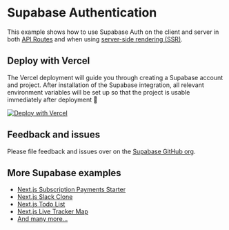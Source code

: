 # Supabase Authentication

This example shows how to use Supabase Auth on the client and server in both [API Routes](https://nextjs.org/docs/api-routes/introduction) and when using [server-side rendering (SSR)](https://nextjs.org/docs/basic-features/pages#server-side-rendering).

## Deploy with Vercel

The Vercel deployment will guide you through creating a Supabase account and project. After installation of the Supabase integration, all relevant environment variables will be set up so that the project is usable immediately after deployment 🚀

[![Deploy with Vercel](https://vercel.com/button)](https://vercel.com/new/git/external?repository-url=https://github.com/vercel/next.js/tree/canary/examples/with-supabase-auth-realtime-db&project-name=nextjs-with-supabase-auth&repository-name=nextjs-with-supabase-auth&integration-ids=oac_jUduyjQgOyzev1fjrW83NYOv)

## Feedback and issues

Please file feedback and issues over on the [Supabase GitHub org](https://github.com/supabase/supabase/issues/new/choose).

## More Supabase examples

- [Next.js Subscription Payments Starter](https://github.com/vercel/nextjs-subscription-payments)
- [Next.js Slack Clone](https://github.com/supabase/supabase/tree/master/examples/slack-clone/nextjs-slack-clone)
- [Next.js Todo List](https://github.com/supabase/supabase/tree/master/examples/todo-list)
- [Next.js Live Tracker Map](https://github.com/supabase/supabase/tree/master/examples/with-leaflet)
- [And many more...](https://github.com/supabase/supabase/tree/master/examples)
